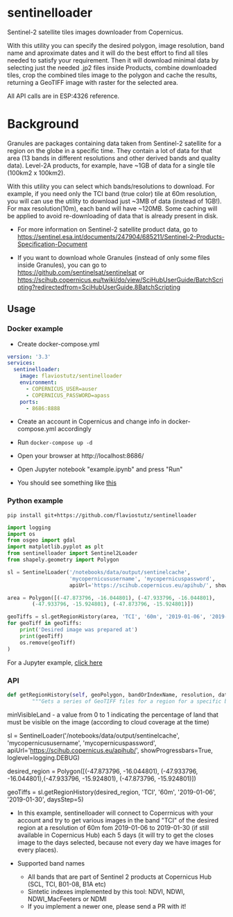# sentinelloader
Sentinel-2 satellite tiles images downloader from Copernicus. 

With this utility you can specify the desired polygon, image resolution, band name and aproximate dates and it will do the best effort to find all tiles needed to satisfy your requirement. Then it will download minimal data by selecting just the needed .jp2 files inside Products, combine downloaded tiles, crop the combined tiles image to the polygon and cache the results, returning a GeoTIFF image with raster for the selected area.

All API calls are in ESP:4326 reference.

# Background

Granules are packages containing data taken from Sentinel-2 satellite for a region on the globe in a specific time. They contain a lot of data for that area (13 bands in different resolutions and other derived bands and quality data). Level-2A products, for example, have ~1GB of data for a single tile (100km2 x 100km2). 

With this utility you can select which bands/resolutions to download. For example, if you need only the TCI band (true color) tile at 60m resolution, you will can use the utility to download just ~3MB of data (instead of 1GB!). For max resolution(10m), each band will have ~120MB. Some caching will be applied to avoid re-downloading of data that is already present in disk.

* For more information on Sentinel-2 satellite product data, go to https://sentinel.esa.int/documents/247904/685211/Sentinel-2-Products-Specification-Document

* If you want to download whole Granules (instead of only some files inside Granules), you can go to https://github.com/sentinelsat/sentinelsat or https://scihub.copernicus.eu/twiki/do/view/SciHubUserGuide/BatchScripting?redirectedfrom=SciHubUserGuide.8BatchScripting


## Usage

### Docker example

* Create docker-compose.yml

```yml
version: '3.3'
services:
  sentinelloader:
    image: flaviostutz/sentinelloader
    environment:
      - COPERNICUS_USER=auser
      - COPERNICUS_PASSWORD=apass
    ports:
      - 8686:8888
```

* Create an account in Copernicus and change info in docker-compose.yml accordingly

* Run ```docker-compose up -d```

* Open your browser at http://localhost:8686/

* Open Jupyter notebook "example.ipynb" and press "Run"

* You should see something like [this](/notebooks/example.ipynb)

### Python example

```shell
pip install git+https://github.com/flaviostutz/sentinelloader
```

```python
import logging
import os
from osgeo import gdal
import matplotlib.pyplot as plt
from sentinelloader import Sentinel2Loader
from shapely.geometry import Polygon

sl = SentinelLoader('/notebooks/data/output/sentinelcache', 
                    'mycopernicususername', 'mycopernicuspassword',
                    apiUrl='https://scihub.copernicus.eu/apihub/', showProgressbars=True, loglevel=logging.DEBUG)

area = Polygon([(-47.873796, -16.044801), (-47.933796, -16.044801),
        (-47.933796, -15.924801), (-47.873796, -15.924801)])

geoTiffs = sl.getRegionHistory(area, 'TCI', '60m', '2019-01-06', '2019-01-30', daysStep=5)
for geoTiff in geoTiffs:
    print('Desired image was prepared at')
    print(geoTiff)
    os.remove(geoTiff)
)
```

For a Jupyter example, [click here](notebooks/example.ipynb)

### API

```python
def getRegionHistory(self, geoPolygon, bandOrIndexName, resolution, dateFrom, dateTo, daysStep=5, ignoreMissing=True, minVisibleLand=0, visibleLandPolygon=None, keepVisibleWithCirrus=False, interpolateMissingDates=False):
        """Gets a series of GeoTIFF files for a region for a specific band and resolution in a date range. It will make the best effort to get images near the desired dates and filter out images that have poor land visibility due to cloudy days"""
```

minVisibleLand - a value from 0 to 1 indicating the percentage of land that must be visible on the image (according to cloud coverage at the time)

sl = SentinelLoader('/notebooks/data/output/sentinelcache', 
                    'mycopernicususername', 'mycopernicuspassword',
                    apiUrl='https://scihub.copernicus.eu/apihub/', showProgressbars=True, loglevel=logging.DEBUG)

desired_region = Polygon([(-47.873796, -16.044801), (-47.933796, -16.044801),(-47.933796, -15.924801), (-47.873796, -15.924801)])

geoTiffs = sl.getRegionHistory(desired_region, 'TCI', '60m', '2019-01-06', '2019-01-30', daysStep=5)

* In this example, sentinelloader will connect to Coperrnicus with your account and try to get various images in the band "TCI" of the desired region at a resolution of 60m fom 2019-01-06 to 2019-01-30 (if still available in Copernicus Hub) each 5 days (it will try to get the closes image to the days selected, because not every day we have images for every places).

* Supported band names

  * All bands that are part of Sentinel 2 products at Copernicus Hub (SCL, TCI, B01-08, B1A etc)
  * Sintetic indexes implemented by this tool: NDVI, NDWI, NDWI_MacFeeters or NDMI
   * If you implement a newer one, please send a PR with it!

